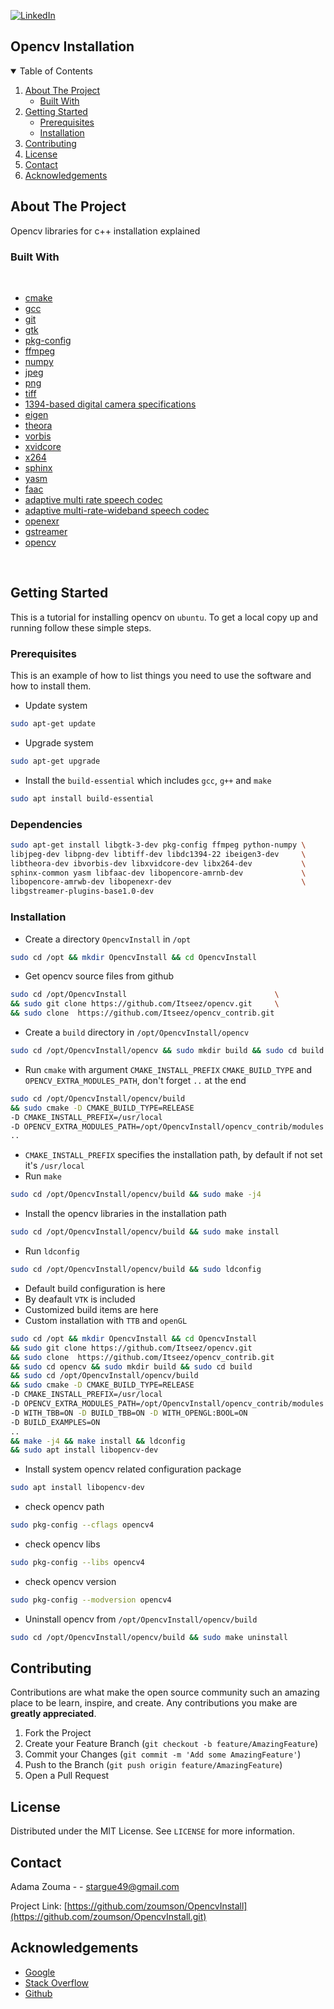 [![LinkedIn][linkedin-shield]][linkedin-url]
## Opencv Installation

<!-- TABLE OF CONTENTS -->
<details open="open">
  <summary>Table of Contents</summary>
  <ol>
    <li>
      <a href="#about-the-project">About The Project</a>
      <ul>
        <li><a href="#built-with">Built With</a></li>
      </ul>
    </li>
    <li>
      <a href="#getting-started">Getting Started</a>
      <ul>
        <li><a href="#prerequisites">Prerequisites</a></li>
        <li><a href="#installation">Installation</a></li>
      </ul>
    </li>
    <li><a href="#contributing">Contributing</a></li>
    <li><a href="#license">License</a></li>
    <li><a href="#contact">Contact</a></li>
    <li><a href="#acknowledgements">Acknowledgements</a></li>
  </ol>
</details>



<!-- ABOUT THE PROJECT -->
## About The Project

Opencv libraries for c++ installation explained 

<!--Built with -->
### Built With

<br>

* [cmake](https://cmake.org/)
* [gcc](https://gcc.gnu.org/)
* [git](https://git-scm.com/)
* [gtk](https://www.gtk.org/)
* [pkg-config](https://www.freedesktop.org/wiki/Software/pkg-config/)
* [ffmpeg](http://ffmpeg.org/)
* [numpy](https://numpy.org/)
* [jpeg](https://jpegclub.org/reference/)
* [png](http://www.libpng.org/pub/png/libpng.html)
* [tiff](https://www.adobe.io/open/standards/TIFF.html)
* [1394-based digital camera specifications](https://damien.douxchamps.net/ieee1394/libdc1394/)
* [eigen](https://www.eigen.tuxfamily.org)
* [theora](https://www.theora.org/)
* [vorbis](https://xiph.org/vorbis/doc/libvorbis/index.html)
* [xvidcore](https://www.xvid.com/)
* [x264](https://www.videolan.org/developers/x264.html)
* [sphinx](https://www.sphinx-doc.org/en/master/)
* [yasm](https://yasm.tortall.net/)
* [faac](http://faac.sourceforge.net/)
* [adaptive multi rate speech codec](https://packages.debian.org/sid/libopencore-amrnb-dev)
* [adaptive multi-rate-wideband speech codec](https://packages.debian.org/sid/libopencore-amrwb-dev)
* [openexr](https://www.openexr.com/)
* [gstreamer](https://gstreamer.freedesktop.org/)
* [opencv](https://opencv.org/)

<br>

<!-- GETTING STARTED -->
## Getting Started

This is a tutorial for installing opencv on `ubuntu`. 
To get a local copy up and running follow these simple steps.

### Prerequisites

This is an example of how to list things you need to use the software and how to install them.
* Update system
 ```sh
 sudo apt-get update
 ```
* Upgrade system
 ```sh
 sudo apt-get upgrade
 ```
 * Install the `build-essential` which includes `gcc`, `g++` and `make`
  ```sh
 sudo apt install build-essential
 ```
 ### Dependencies
   ```sh
 sudo apt-get install libgtk-3-dev pkg-config ffmpeg python-numpy \
 libjpeg-dev libpng-dev libtiff-dev libdc1394-22 ibeigen3-dev     \
 libtheora-dev ibvorbis-dev libxvidcore-dev libx264-dev           \
 sphinx-common yasm libfaac-dev libopencore-amrnb-dev             \
 libopencore-amrwb-dev libopenexr-dev                             \
 libgstreamer-plugins-base1.0-dev 

 ```
 
 
  ### Installation
  
 * Create a directory `OpencvInstall` in `/opt`
 
 ```sh
 sudo cd /opt && mkdir OpencvInstall && cd OpencvInstall
 ```
 * Get opencv source files from github
 ```sh
 sudo cd /opt/OpencvInstall                                 \
 && sudo git clone https://github.com/Itseez/opencv.git     \
 && sudo clone  https://github.com/Itseez/opencv_contrib.git
 ```
 * Create a `build` directory in `/opt/OpencvInstall/opencv`
 ```sh
 sudo cd /opt/OpencvInstall/opencv && sudo mkdir build && sudo cd build
 ```
 * Run `cmake` with argument `CMAKE_INSTALL_PREFIX` `CMAKE_BUILD_TYPE` and  `OPENCV_EXTRA_MODULES_PATH`, don't      forget `..` at the end
 ```sh
 sudo cd /opt/OpencvInstall/opencv/build                                 \
 && sudo cmake -D CMAKE_BUILD_TYPE=RELEASE 
 -D CMAKE_INSTALL_PREFIX=/usr/local                                      \
 -D OPENCV_EXTRA_MODULES_PATH=/opt/OpencvInstall/opencv_contrib/modules  \
 ..
 ``` 
 * `CMAKE_INSTALL_PREFIX` specifies the installation path, by default if not set it's `/usr/local`
 * Run `make`
 ```sh
 sudo cd /opt/OpencvInstall/opencv/build && sudo make -j4
 ``` 
 * Install the opencv libraries in the installation path
 ```sh
 sudo cd /opt/OpencvInstall/opencv/build && sudo make install
 ``` 
 * Run `ldconfig`
 ```sh
 sudo cd /opt/OpencvInstall/opencv/build && sudo ldconfig
 ```
* Default build configuration is here
* By deafault `VTK` is included
* Customized build items are here
* Custom installation with  `TTB` and `openGL`
 ```sh
 sudo cd /opt && mkdir OpencvInstall && cd OpencvInstall                 \
 && sudo git clone https://github.com/Itseez/opencv.git                  \
 && sudo clone  https://github.com/Itseez/opencv_contrib.git             \
 && sudo cd opencv && sudo mkdir build && sudo cd build                  \
 && sudo cd /opt/OpencvInstall/opencv/build                                 \
 && sudo cmake -D CMAKE_BUILD_TYPE=RELEASE                               \
 -D CMAKE_INSTALL_PREFIX=/usr/local                                      \
 -D OPENCV_EXTRA_MODULES_PATH=/opt/OpencvInstall/opencv_contrib/modules  \
 -D WITH_TBB=ON -D BUILD_TBB=ON -D WITH_OPENGL:BOOL=ON                   \
 -D BUILD_EXAMPLES=ON                                                    \
 ..                                                                      \
 && make -j4 && make install && ldconfig                                 \
 && sudo apt install libopencv-dev                                       
 ``` 
  * Install system opencv related configuration package
 ```sh
 sudo apt install libopencv-dev
 ```
 * check opencv path
 ```sh
 sudo pkg-config --cflags opencv4
 ```
 * check opencv libs
 ```sh
 sudo pkg-config --libs opencv4
 ```
 * check opencv version
 ```sh
 sudo pkg-config --modversion opencv4
 ```
  * Uninstall opencv from `/opt/OpencvInstall/opencv/build`
 ```sh
 sudo cd /opt/OpencvInstall/opencv/build && sudo make uninstall 
 ```


<!-- CONTRIBUTING -->
## Contributing

Contributions are what make the open source community such an amazing place to be learn, inspire, and create. Any contributions you make are **greatly appreciated**.

1. Fork the Project
2. Create your Feature Branch (`git checkout -b feature/AmazingFeature`)
3. Commit your Changes (`git commit -m 'Add some AmazingFeature'`)
4. Push to the Branch (`git push origin feature/AmazingFeature`)
5. Open a Pull Request



<!-- LICENSE -->
## License

Distributed under the MIT License. See `LICENSE` for more information.



<!-- CONTACT -->
## Contact

Adama Zouma - <!-- [@your_twitter](https://twitter.com/your_username) -->- stargue49@gmail.com

Project Link: [https://github.com/zoumson/OpencvInstall](https://github.com/zoumson/OpencvInstall.git)



<!-- ACKNOWLEDGEMENTS -->
## Acknowledgements
* [Google](https://www.google.com/)
* [Stack Overflow](https://stackoverflow.com/)
* [Github](https://github.com/)




<!-- MARKDOWN LINKS & IMAGES -->
<!-- https://www.markdownguide.org/basic-syntax/#reference-style-links -->

[contributors-shield]: https://img.shields.io/github/contributors/othneildrew/Best-README-Template.svg?style=for-the-badge
[contributors-url]: https://github.com/othneildrew/Best-README-Template/graphs/contributors
[forks-shield]: https://img.shields.io/github/forks/othneildrew/Best-README-Template.svg?style=for-the-badge
[forks-url]: https://github.com/othneildrew/Best-README-Template/network/members
[stars-shield]: https://img.shields.io/github/stars/othneildrew/Best-README-Template.svg?style=for-the-badge
[stars-url]: https://github.com/othneildrew/Best-README-Template/stargazers
[issues-shield]: https://img.shields.io/github/issues/othneildrew/Best-README-Template.svg?style=for-the-badge
[issues-url]: https://github.com/othneildrew/Best-README-Template/issues
[license-shield]: https://img.shields.io/github/license/othneildrew/Best-README-Template.svg?style=for-the-badge
[license-url]: https://github.com/othneildrew/Best-README-Template/blob/master/LICENSE.txt
[linkedin-shield]: https://img.shields.io/badge/-LinkedIn-black.svg?style=for-the-badge&logo=linkedin&colorB=555
[linkedin-url]: linkedin.com/in/adama-zouma-553bba13a
[product-screenshot]: images/screenshot.png

